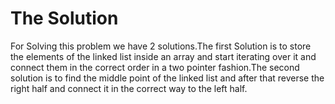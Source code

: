 # The Solution

For Solving this problem we have 2 solutions.The first Solution is to store the elements of the linked list inside an array and start iterating over it and connect them in the correct order in a two pointer fashion.The second solution is to find the middle point of the linked list and after that reverse the right half and connect it in the correct way to the left half.
